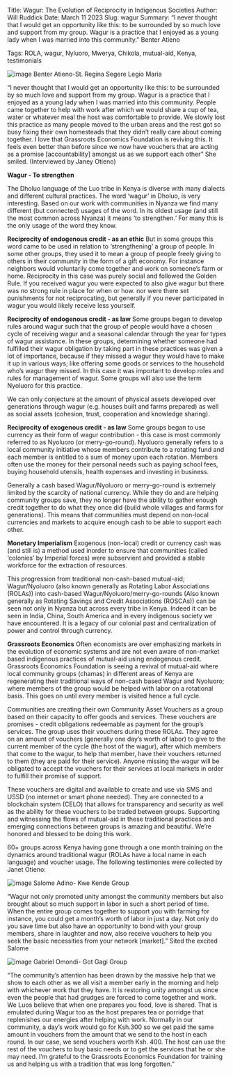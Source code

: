Title: Wagur: The Evolution of Reciprocity in Indigenous Societies
Author: Will Ruddick
Date: March 11 2023
Slug: wagur
Summary: “I never thought that I would get an opportunity like this: to be surrounded by so much love and support from my group. Wagur is a practice that I enjoyed as a young lady when I was married into this community." Benter Atieno

Tags: ROLA, wagur, Nyluoro, Mwerya, Chikola, mutual-aid, Kenya, testimonials

![image](images/blog/wagur1.webp)
Benter Atieno-St. Regina Segere Legio Maria

“I never thought that I would get an opportunity like this: to be surrounded by so much love and support from my group. Wagur is a practice that I enjoyed as a young lady when I was married into this community. People came together to help with work after which we would share a cup of tea, water or whatever meal the host was comfortable to provide. We slowly lost this practice as many people moved to the urban areas and the rest got so busy fixing their own homesteads that they didn’t really care about coming together.
I love that Grassroots Economics Foundation is reviving this. It feels even better than before since we now have vouchers that are acting as a promise [accountability] amongst us as we support each other” She smiled. (Interviewed by Janey Otieno)

**Wagur - To strengthen**

The Dholuo language of the Luo tribe in Kenya is diverse with many dialects and different cultural practices. The word ‘wagur’ in Dholuo, is very interesting. Based on our work with communities in Nyanza we find many different (but connected) usages of the word. In its oldest usage (and still the most common across Nyanza) it means ‘to strengthen.‘ For many this is the only usage of the word they know. 

**Reciprocity of endogenous credit - as an ethic**
But in some groups this word came to be used in relation to ‘strengthening’ a group of people. In some other groups, they used it to mean a group of people freely giving to others in their community in the form of a gift economy. For instance neighbors would voluntarily come together and work on someone’s farm or home. Reciprocity in this case was purely social and followed the Golden Rule. If you received wagur you were expected to also give wagur but there was no strong rule in place for when or how. nor were there set punishments for not reciprocating, but generally if you never participated in wagur you would likely receive less yourself.

**Reciprocity of endogenous credit - as law**
Some groups began to develop rules around wagur such that the group of people would have a chosen cycle of receiving wagur and a seasonal calendar through the year for types of wagur assistance. In these groups, determining whether someone had fulfilled their wagur obligation by taking part in these practices was given a lot of importance, because if they missed a wagur they would have to make it up in various ways; like offering some goods or services to the household who’s wagur they missed. In this case it was important to develop roles and rules for management of wagur. Some groups will also use the term Nyoluoro for this practice.

We can only conjecture at the amount of physical assets developed over generations through wagur (e.g. houses built and farms prepared) as well as social assets (cohesion, trust, cooperation and knowledge sharing). 

**Reciprocity of exogenous credit - as law**
Some groups began to use currency as their form of wagur contribution - this case is most commonly referred to as Nyoluoro (or merry-go-round). Nyoluoro generally refers to a local community initiative whose members contribute to a rotating fund and each member is entitled to a sum of money upon each rotation. Members often use the money for their personal needs such as paying school fees, buying household utensils, health expenses and investing in business.

Generally a cash based Wagur/Nyoluoro or merry-go-round is extremely limited by the scarcity of national currency. While they do and are helping community groups save, they no longer have the ability to gather enough credit together to do what they once did (build whole villages and farms for generations). This means that communities must depend on non-local currencies and markets to acquire enough cash to be able to support each other.

**Monetary Imperialism**
Exogenous (non-local) credit or currency cash was (and still is) a method used inorder to ensure that communities (called ‘colonies’ by Imperial forces) were subservient and provided a stable workforce for the extraction of resources.

This progression from traditional non-cash-based mutual-aid; Wagur/Nyoluoro (also known generally as Rotating Labor Associations (ROLAs)) into cash-based Wagur/Nyoluoro/merry-go-rounds (Also known generally as Rotating Savings and Credit Associations (ROSCAs)) can be seen not only in Nyanza but across every tribe in Kenya. Indeed it can be seen in India, China, South America and in every indigenous society we have encountered. It is a legacy of our colonial past and centralization of power and control through currency. 

**Grassroots Economics**
Often economists are over emphasizing markets in the evolution of economic systems and are not even aware of non-market based indigenous practices of mutual-aid using endogenous credit. Grassroots Economics Foundation is seeing a revival of mutual-aid where local community groups (chamas) in different areas of Kenya are regenerating their traditional ways of non-cash based Wagur and Nyoluoro; where members of the group would be helped with labor on a rotational basis. This goes on until every member is visited hence a full cycle. 

Communities are creating their own Community Asset Vouchers as a group based on their capacity to offer goods and services. These vouchers are promises - credit obligations redeemable as payment for the group’s services. The group uses their vouchers during these ROLAs. They agree on an amount of vouchers (generally one day’s worth of labor) to give to the current member of the cycle (the host of the wagur), after which members that come to the wagur, to help that member, have their vouchers returned to them (they are paid for their service). Anyone missing the wagur will be obligated to accept the vouchers for their services at local markets in order to fulfill their promise of support. 

These vouchers are digital and available to create and use via SMS and USSD (no internet or smart phone needed). They are connected to a blockchain system (CELO) that allows for transparency and security as well as the ability for these vouchers to be traded between groups. 
Supporting and witnessing the flows of mutual-aid in these traditional practices and emerging connections between groups is amazing and beautiful. We’re honored and blessed to be doing this work.

60+ groups across Kenya having gone through a one month training on the dynamics around traditional wagur (ROLAs have a local name in each language) and voucher usage. The following testimonies were collected by Janet Otieno:

![image](images/blog/wagur2.webp)
Salome Adino- Kwe Kende Group

“Wagur not only promoted unity amongst the community members but also brought about so much support in labor in such a short period of time. When the entire group comes together to support you with farming for instance, you could get a month’s worth of labor in just a day. Not only do you save time but also have an opportunity to bond with your group members, share in laughter and now, also receive vouchers to help you seek the basic necessities from your network [market].” Sited the excited Salome

![image](images/blog/wagur3.webp)
Gabriel Omondi- Got Gagi Group

“The community’s attention has been drawn by the massive help that we show to each other as we all visit a member early in the morning and help with whichever work that they have. It is restoring unity amongst us since even the people that had grudges are forced to come together and work. We Luos believe that when one prepares you food, love is shared. That is emulated during Wagur too as the host prepares tea or porridge that replenishes our energies after helping with work.
Normally in our community, a day’s work would go for Ksh.300 so we get paid the same amount in vouchers from the amount that we send to the host in each round. In our case, we send vouchers worth Ksh. 400. The host can use the rest of the vouchers to buy basic needs or to get the services that he or she may need.
I’m grateful to the Grassroots Economics Foundation for training us and helping us with a tradition that was long forgotten.”
